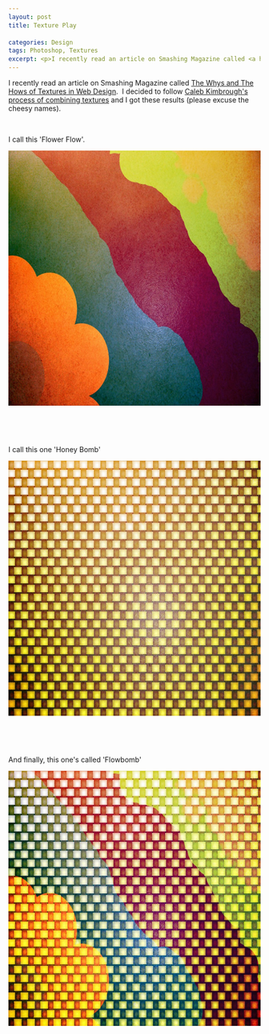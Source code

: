 ```yaml
---
layout: post
title: Texture Play

categories: Design
tags: Photoshop, Textures
excerpt: <p>I recently read an article on Smashing Magazine called <a href="http://www.smashingmagazine.com/2011/10/03/whys-hows-textures-web-design/">The Whys and The Hows of Textures in Web Design</a>.  I decided to follow <a href="http://lostandtaken.com/blog/2011/2/15/how-to-create-subtle-grunge-textures.html">Caleb Kimbrough's process of combining textures</a> and I got these results (please excuse the cheesy names).</p>
---
```

<p>I recently read an article on Smashing Magazine called <a href="http://www.smashingmagazine.com/2011/10/03/whys-hows-textures-web-design/">The Whys and The Hows of Textures in Web Design</a>.  I decided to follow <a href="http://lostandtaken.com/blog/2011/2/15/how-to-create-subtle-grunge-textures.html">Caleb Kimbrough's process of combining textures</a> and I got these results (please excuse the cheesy names).</p>
<p>&nbsp;</p>
<p>I call this 'Flower Flow'.</p>
<p><a href="/assets/uploads/2011/10/flowertexture.jpg"><img class="alignnone size-large wp-image-217" title="flowertexture" src="/assets/uploads/2011/10/flowertexture-1024x768.jpg" alt="" width="680" height="510" /></a></p>
<p>&nbsp;</p>
<p>&nbsp;</p>
<p>I call this one 'Honey Bomb'</p>
<p><a href="/assets/uploads/2011/10/honeybombtexture.jpg"><img class="alignnone size-large wp-image-218" title="honeybombtexture" src="/assets/uploads/2011/10/honeybombtexture-1024x768.jpg" alt="" width="680" height="510" /></a></p>
<p>&nbsp;</p>
<p>&nbsp;</p>
<p>And finally, this one's called 'Flowbomb'</p>
<p><a href="/assets/uploads/2011/10/flowbombtexture.jpg"><img class="alignnone size-large wp-image-219" title="flowbombtexture" src="/assets/uploads/2011/10/flowbombtexture-1024x768.jpg" alt="" width="680" height="510" /></a></p>
